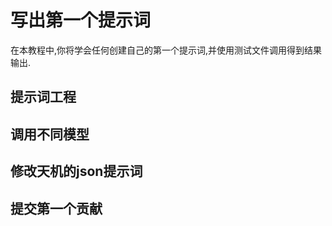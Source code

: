 写出第一个提示词
====================

在本教程中,你将学会任何创建自己的第一个提示词,并使用测试文件调用得到结果输出.

## 提示词工程


## 调用不同模型


## 修改天机的json提示词


## 提交第一个贡献